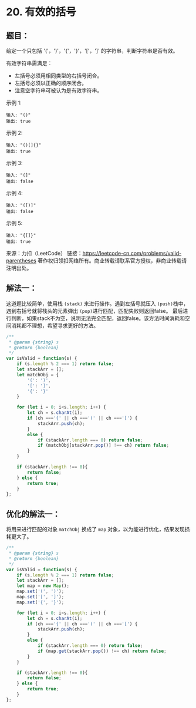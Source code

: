 # 20. 有效的括号

## 题目：
给定一个只包括 '('，')'，'{'，'}'，'['，']' 的字符串，判断字符串是否有效。

有效字符串需满足：

* 左括号必须用相同类型的右括号闭合。
* 左括号必须以正确的顺序闭合。
* 注意空字符串可被认为是有效字符串。

示例 1:
```
输入: "()"
输出: true
```
示例 2:
```
输入: "()[]{}"
输出: true
```
示例 3:
```
输入: "(]"
输出: false
```
示例 4:
```
输入: "([)]"
输出: false
```
示例 5:
```
输入: "{[]}"
输出: true
```

来源：力扣（LeetCode）
链接：https://leetcode-cn.com/problems/valid-parentheses
著作权归领扣网络所有。商业转载请联系官方授权，非商业转载请注明出处。
## 解法一：
这道题比较简单，使用栈 `(stack)` 来进行操作。遇到左括号就压入 `(push)`栈中，遇到右括号就将栈头的元素弹出 `(pop)`进行匹配，匹配失败则返回false。
最后进行判断，如果stack不为空，说明无法完全匹配，返回false。该方法时间消耗和空间消耗都不理想，希望寻求更好的方法。

```javascript
/**
 * @param {string} s
 * @return {boolean}
 */
var isValid = function(s) {
    if (s.length % 2 === 1) return false;
    let stackArr = [];
    let matchObj = {
        '(': ')',
        '[': ']',
        '{': '}'
    }

    for (let i = 0; i<s.length; i++) {
        let ch = s.charAt(i);
        if (ch ==='{' || ch ==='(' || ch ==='[') {
            stackArr.push(ch);
        }
        else {
            if (stackArr.length === 0) return false;
            if (matchObj[stackArr.pop()] !== ch) return false;     
        }
    }

    if (stackArr.length !== 0){
        return false;
    } else {
        return true;
    }
};
```

## 优化的解法一：
将用来进行匹配的对象 `matchObj` 换成了 `map` 对象，以为能进行优化，结果发现损耗更大了。

```javascript
/**
 * @param {string} s
 * @return {boolean}
 */
var isValid = function(s) {
    if (s.length % 2 === 1) return false;
    let stackArr = [];
    let map = new Map();
    map.set('(', ')');
    map.set('[', ']');
    map.set('{', '}');

    for (let i = 0; i<s.length; i++) {
        let ch = s.charAt(i);
        if (ch ==='{' || ch ==='(' || ch ==='[') {
            stackArr.push(ch);
        }
        else {
            if (stackArr.length === 0) return false;
            if (map.get(stackArr.pop()) !== ch) return false;     
        }
    }

    if (stackArr.length !== 0){
        return false;
    } else {
        return true;
    }
};
```

